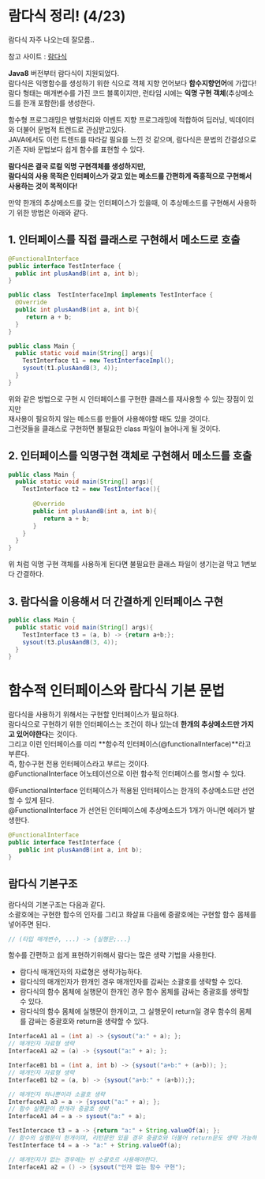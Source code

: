 # 람다식 정리!  (4/23)
  
람다식 자주 나오는데 잘모름..  
  
참고 사이트 : [람다식](https://juyoung-1008.tistory.com/48 "람다식")  
  
  
**Java8** 버전부터 람다식이 지원되었다.  
람다식은 익명함수를 생성하기 위한 식으로 객체 지향 언어보다 **함수지향언어**에 가깝다!  
람다 형태는 매개변수를 가진 코드 블록이지만, 런타임 시에는 **익명 구현 객체**(추상메소드를 한개 포함한)를 생성한다.  
  
  
함수형 프로그래밍은 병렬처리와 이벤트 지향 프로그래밍에 적합하여 딥러닝, 빅데이터와 더불어 문법적 트렌드로 관심받고있다.  
JAVA에서도 이런 트렌드를 따라갈 필요를 느낀 것 같으며, 람다식은 문법의 간결성으로 기존 자바 문법보다 쉽게 함수를 표현할 수 있다.  
  
  
**람다식은 결국 로컬 익명 구현객체를 생성하지만,**  
**람다식의 사용 목적은 인터페이스가 갖고 있는 메소드를 간편하게 즉흥적으로 구현해서 사용하는 것이 목적이다!**  
  
  
만약 한개의 추상메소드를 갖는 인터페이스가 있을때, 이 추상메소드를 구현해서 사용하기 위한 방법은 아래와 같다.

## 1. 인터페이스를 직접 클래스로 구현해서 메소드로 호출
```Java
@FunctionalInterface
public interface TestInterface {
  public int plusAandB(int a, int b);
}

public class  TestInterfaceImpl implements TestInterface {
  @Override
  public int plusAandB(int a, int b){
     return a + b;
  }
}

public class Main {
  public static void main(String[] args){
    TestInterface t1 = new TestInterfaceImpl();
    sysout(t1.plusAandB(3, 4));
  }
}
```  
위와 같은 방법으로 구현 시 인터페이스를 구현한 클래스를 재사용할 수 있는 장점이 있지만  
재사용이 필요하지 않는 메소드를 만들어 사용해야할 때도 있을 것이다.  
그런것들을 클래스로 구현하면 불필요한 class 파일이 늘어나게 될 것이다.  

## 2. 인터페이스를 익명구현 객체로 구현해서 메소드를 호출
```Java
public class Main {
  public static void main(String[] args){
    TestInterface t2 = new TestInterface(){
       
       @Override
       public int plusAandB(int a, int b){
          return a + b;
       }
    }
  }
}
```
위 처럼 익명 구현 객체를 사용하게 된다면 불필요한 클래스 파일이 생기는걸 막고 1번보다 간결하다.
  
  
## 3. 람다식을 이용해서 더 간결하게 인터페이스 구현
```Java
public class Main {
  public static void main(String[] args){
	TestInterface t3 = (a, b) -> {return a+b;};
	sysout(t3.plusAandB(3, 4));
  }
}
``` 

# 함수적 인터페이스와 람다식 기본 문법  
람다식을 사용하기 위해서는 구현할 인터페이스가 필요하다.  
람다식으로 구현하기 위한 인터페이스는 조건이 하나 있는데 **한개의 추상메소드만 가지고 있어야한다**는 것이다.  
그리고 이런 인터페이스를 미리 **함수적 인터페이스(@functionalInterface)**라고 부른다.  
즉, 함수구현 전용 인터페이스라고 부르는 것이다.  
@FunctionalInterface 어노테이션으로 이런 함수적 인터페이스를 명시할 수 있다.  
  
@FunctionalInterface 인터페이스가 적용된 인터페이스는 한개의 추상메소드만 선언할 수 있게 된다.  
@FunctionalInterface 가 선언된 인터페이스에 추상메소드가 1개가 아니면 에러가 발생한다.  
```Java
@FunctionalInterface
public interface TestInterface {
   public int plusAandB(int a, int b);
}
```
  
## 람다식 기본구조
람다식의 기본구조는 다음과 같다.  
소괄호에는 구현한 함수의 인자를 그리고 화살표 다음에 중괄호에는 구현할 함수 몸체를 넣어주면 된다.  
```javascript
// (타입 매개변수, ...) -> {실행문;...}
```
  
함수를 간편하고 쉽게 표현하기위해서 람다는 많은 생략 기법을 사용한다.  
* 람다식 매개인자의 자료형은 생략가능하다.  
* 람다식의 매개인자가 한개인 경우 매개인자를 감싸는 소괄호를 생략할 수 있다.  
* 람다식의 함수 몸체에 실행문이 한개인 경우 함수 몸체를 감싸는 중괄호를 생략할 수 있다.  
* 람다식의 함수 몸체에 실행문이 한개이고, 그 실행문이 return일 경우 함수의 몸체를 감싸는 중괄호와 return을 생략할 수 있다.  
  
```Java
InterfaceA1 a1 = (int a) -> {sysout("a:" + a); };
// 매개인자 자료형 생략
InterfaceA1 a2 = (a) -> {sysout("a:" + a); };

InterfaceB1 b1 = (int a, int b) -> {sysout("a+b:" + (a+b)); };
// 매개인자 자료형 생략
InterfaceB1 b2 = (a, b) -> {sysout("a+b:" + (a+b));};

// 매개인자 하나뿐이라 소괄호 생략
InterfaceA1 a3 = a -> {sysout("a:" + a); };
// 함수 실행문이 한개라 중괄호 생략
InterfaceA1 a4 = a -> sysout("a:" + a);

TestIntercace t3 = a -> {return "a:" + String.valueOf(a); };
// 함수의 실행문이 한개이며, 리턴문만 있을 경우 중괄호와 더불어 return문도 생략 가능하다.
TestInterface t4 = a -> "a:" + String.valueOf(a);

// 매개인자가 없는 경우에는 빈 소괄호르 사용해야한다.
InterfaceA1 a2 = () -> {sysout("인자 없는 함수 구현");

```
